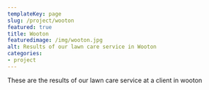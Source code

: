 ```yaml
---
templateKey: page
slug: /project/wooton
featured: true
title: Wooton
featuredimage: /img/wooton.jpg
alt: Results of our lawn care service in Wooton
categories:
- project
---
```

These are the results of our lawn care service at a client in wooton


